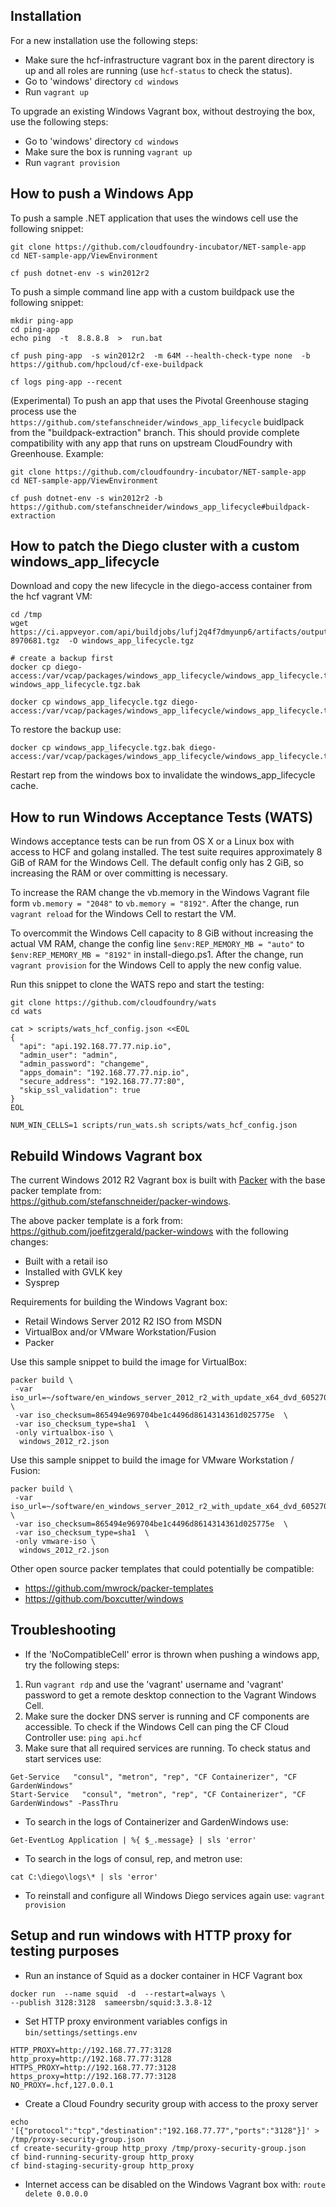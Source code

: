 ## Installation

For a new installation use the following steps:
- Make sure the hcf-infrastructure vagrant box in the parent directory is up and all roles are running (use `hcf-status` to check the status).
- Go to 'windows' directory `cd windows`
- Run `vagrant up`

To upgrade an existing Windows Vagrant box, without destroying the box, use the following steps:
- Go to 'windows' directory `cd windows`
- Make sure the box is running `vagrant up`
- Run `vagrant provision`

## How to push a Windows App

To push a sample .NET application that uses the windows cell use the following snippet:
```
git clone https://github.com/cloudfoundry-incubator/NET-sample-app
cd NET-sample-app/ViewEnvironment

cf push dotnet-env -s win2012r2
```

To push a simple command line app with a custom buildpack use the following snippet:
```
mkdir ping-app
cd ping-app
echo ping  -t  8.8.8.8  >  run.bat

cf push ping-app  -s win2012r2  -m 64M --health-check-type none  -b https://github.com/hpcloud/cf-exe-buildpack

cf logs ping-app --recent
```

(Experimental) To push an app that uses the Pivotal Greenhouse staging process use the  `https://github.com/stefanschneider/windows_app_lifecycle` buidlpack from the "buildpack-extraction" branch. This should provide complete compatibility with any app that runs on upstream CloudFoundry with Greenhouse.
Example:
```
git clone https://github.com/cloudfoundry-incubator/NET-sample-app
cd NET-sample-app/ViewEnvironment

cf push dotnet-env -s win2012r2 -b https://github.com/stefanschneider/windows_app_lifecycle#buildpack-extraction
```

## How to patch the Diego cluster with a custom windows_app_lifecycle

Download and copy the new lifecycle in the diego-access container from the hcf vagrant VM:
```
cd /tmp
wget https://ci.appveyor.com/api/buildjobs/lufj2q4f7dmyunp6/artifacts/output/windows_app_lifecycle-8970681.tgz  -O windows_app_lifecycle.tgz

# create a backup first
docker cp diego-access:/var/vcap/packages/windows_app_lifecycle/windows_app_lifecycle.tgz windows_app_lifecycle.tgz.bak

docker cp windows_app_lifecycle.tgz diego-access:/var/vcap/packages/windows_app_lifecycle/windows_app_lifecycle.tgz
```

To restore the backup use:
```
docker cp windows_app_lifecycle.tgz.bak diego-access:/var/vcap/packages/windows_app_lifecycle/windows_app_lifecycle.tgz
```

Restart rep from the windows box to invalidate the windows_app_lifecycle cache.

## How to run Windows Acceptance Tests (WATS)

Windows acceptance tests can be run from OS X or a Linux box with access to HCF and golang installed.
The test suite requires approximately 8 GiB of RAM for the Windows Cell. The default config only has 2 GiB, so increasing the RAM or over committing is necessary.

To increase the RAM change the vb.memory in the Windows Vagrant file form `vb.memory = "2048"` to `vb.memory = "8192"`. After the change, run `vagrant reload` for the Windows Cell to restart the VM.

To overcommit the Windows Cell capacity to 8 GiB without increasing the actual VM RAM, change the config line `$env:REP_MEMORY_MB = "auto"` to `$env:REP_MEMORY_MB = "8192"` in install-diego.ps1. After the change, run `vagrant provision` for the Windows Cell to apply the new config value.

Run this snippet to clone the WATS repo and start the testing:

```
git clone https://github.com/cloudfoundry/wats
cd wats

cat > scripts/wats_hcf_config.json <<EOL
{
  "api": "api.192.168.77.77.nip.io",
  "admin_user": "admin",
  "admin_password": "changeme",
  "apps_domain": "192.168.77.77.nip.io",
  "secure_address": "192.168.77.77:80",
  "skip_ssl_validation": true
}
EOL

NUM_WIN_CELLS=1 scripts/run_wats.sh scripts/wats_hcf_config.json
```

## Rebuild Windows Vagrant box

The current Windows 2012 R2 Vagrant box is built with [Packer](https://www.packer.io/) with the base packer template from:  
https://github.com/stefanschneider/packer-windows.

The above packer template is a fork from: https://github.com/joefitzgerald/packer-windows with the following changes:
 - Built with a retail iso
 - Installed with GVLK key
 - Sysprep

Requirements for building the Windows Vagrant box:
 - Retail Windows Server 2012 R2 ISO from MSDN
 - VirtualBox and/or VMware Workstation/Fusion
 - Packer


 Use this sample snippet to build the image for VirtualBox:
 ```
 packer build \
  -var iso_url=~/software/en_windows_server_2012_r2_with_update_x64_dvd_6052708.iso  \
  -var iso_checksum=865494e969704be1c4496d8614314361d025775e  \
  -var iso_checksum_type=sha1  \
  -only virtualbox-iso \
   windows_2012_r2.json
 ```

 Use this sample snippet to build the image for VMware Workstation / Fusion:
 ```
 packer build \
  -var iso_url=~/software/en_windows_server_2012_r2_with_update_x64_dvd_6052708.iso  \
  -var iso_checksum=865494e969704be1c4496d8614314361d025775e  \
  -var iso_checksum_type=sha1  \
  -only vmware-iso \
   windows_2012_r2.json
 ```

Other open source packer templates that could potentially be compatible:
 - https://github.com/mwrock/packer-templates
 - https://github.com/boxcutter/windows

## Troubleshooting

-  If the 'NoCompatibleCell' error is thrown when pushing a windows app, try the following steps:
 1. Run `vagrant rdp` and use the 'vagrant' username and 'vagrant' password to get a remote desktop connection to the Vagrant Windows Cell.
 2. Make sure the docker DNS server is running and CF components are accessible. To check if the Windows Cell can ping the CF Cloud Controller use: `ping api.hcf`
 3. Make sure that all required services are running. To check status and start services use:
```
Get-Service   "consul", "metron", "rep", "CF Containerizer", "CF GardenWindows"
Start-Service   "consul", "metron", "rep", "CF Containerizer", "CF GardenWindows" -PassThru
```

- To search in the logs of Containerizer and GardenWindows use:
```
Get-EventLog Application | %{ $_.message} | sls 'error'
```

- To search in the logs of consul, rep, and metron use:
```
cat C:\diego\logs\* | sls 'error'
```

- To reinstall and configure all Windows Diego services again use: `vagrant provision`

## Setup and run windows with HTTP proxy for testing purposes

- Run an instance of Squid as a docker container in HCF Vagrant box
```
docker run  --name squid  -d  --restart=always \
--publish 3128:3128  sameersbn/squid:3.3.8-12
```

- Set HTTP proxy environment variables configs in `bin/settings/settings.env`
```
HTTP_PROXY=http://192.168.77.77:3128
http_proxy=http://192.168.77.77:3128
HTTPS_PROXY=http://192.168.77.77:3128
https_proxy=http://192.168.77.77:3128
NO_PROXY=.hcf,127.0.0.1
```

- Create a Cloud Foundry security group with access to the proxy server
```
echo '[{"protocol":"tcp","destination":"192.168.77.77","ports":"3128"}]' > /tmp/proxy-security-group.json
cf create-security-group http_proxy /tmp/proxy-security-group.json
cf bind-running-security-group http_proxy
cf bind-staging-security-group http_proxy
```

- Internet access can be disabled on the Windows Vagrant box with:
`route delete 0.0.0.0`
